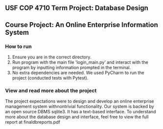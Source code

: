 ## USF COP 4710 Term Project: Database Design

## Course Project: An Online Enterprise Information System


### How to run

1. Ensure you are in the correct directory.
2. Run program with the main file 'login_main.py’ and interact with the program by inputting information prompted in the terminal.
3. No extra dependencies are needed. We used PyCharm to run the project (conducted tests with Pytest).


### View and read more about the project

The project expectations were to design and develop an online enterprise management system withnontrivial functionality. 
Our system is backed by an open source DBMS sqlite3. It has a text-based interface. To understand more about the database design and interface, feel free to view the full report at finaldbreports.pdf
